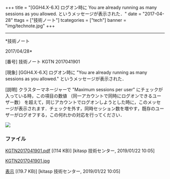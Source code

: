 ﻿+++
title = "[GGH4.X-6.X] ログオン時に You are already running as many sessions as you allowed. というメッセージが表示された．"
date = "2017-04-28"
ttags = ["技術ノート"]
tcategories = ["tech"]
banner = "img/technote.jpg"
+++

-----------------------------------------------------------------------------------------------------------------------------

*技術ノート

2017/04/28*


[番号]
技術ノート KGTN 2017041901

[現象]
[GGH4.X-6.X] ログオン時に "You are already running as many sessions as
you allowed." というメッセージが表示された．

[説明]
クラスターマネージャーで "Maximum sessions per user"
にチェックが入っている時，この項目の数値
（同一アカウントで同時にログオンできるユーザー数）
を超えて，同じアカウントでログオンしようとした時に，このメッセージが表示されます．チェックを外す，同時セッション数を増やす，既存のユーザーがログオフする，この何れかの対応を行ってください．

![](http://techreport.kitasp.net/attachments/download/4214/KGTN2017041901.jpg)


### ファイル





[KGTN2017041901.pdf](http://techreport.kitasp.net/attachments/download/4213/KGTN2017041901.pdf)
 [(114 KB)] [kitasp 技術センター, 2019/01/22
10:05]

[KGTN2017041901.jpg](http://techreport.kitasp.net/attachments/download/4214/KGTN2017041901.jpg)

[表示](http://techreport.kitasp.net/attachments/4214/KGTN2017041901.jpg "表示")
 [(19.7 KB)] [kitasp 技術センター, 2019/01/22
10:05]
